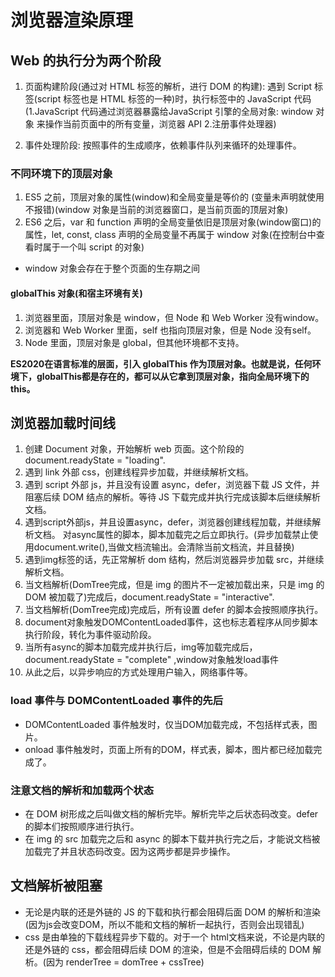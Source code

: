 # 浏览器渲染原理

## Web 的执行分为两个阶段

1. 页面构建阶段(通过对 HTML 标签的解析，进行 DOM 的构建): 遇到 Script 标签(script 标签也是 HTML 标签的一种)时，执行标签中的 JavaScript 代码(1.JavaScript 代码通过浏览器暴露给JavaScript 引擎的全局对象: window 对象 来操作当前页面中的所有变量，浏览器 API 2.注册事件处理器)

2. 事件处理阶段: 按照事件的生成顺序，依赖事件队列来循环的处理事件。

### 不同环境下的顶层对象

1. ES5 之前，顶层对象的属性(window)和全局变量是等价的 (变量未声明就使用不报错)(window 对象是当前的浏览器窗口，是当前页面的顶层对象)
2. ES6 之后，var 和 function 声明的全局变量依旧是顶层对象(window窗口)的属性，let, const, class 声明的全局变量不再属于 window 对象(在控制台中查看时属于一个叫 script 的对象)

* window 对象会存在于整个页面的生存期之间

#### globalThis 对象(和宿主环境有关)

1. 浏览器里面，顶层对象是 window，但 Node 和 Web Worker 没有window。
2. 浏览器和 Web Worker 里面，self 也指向顶层对象，但是 Node 没有self。
3. Node 里面，顶层对象是 global，但其他环境都不支持。

**ES2020在语言标准的层面，引入 globalThis 作为顶层对象。也就是说，任何环境下，globalThis都是存在的，都可以从它拿到顶层对象，指向全局环境下的 this。**

## 浏览器加载时间线

1. 创建 Document 对象，开始解析 web 页面。这个阶段的 document.readyState  = "loading".
2. 遇到 link 外部 css，创建线程异步加载，并继续解析文档。
3. 遇到 script 外部 js，并且没有设置 async，defer，浏览器下载 JS 文件，并阻塞后续 DOM 结点的解析。等待 JS 下载完成并执行完成该脚本后继续解析文档。
4. 遇到script外部js，并且设置async，defer，浏览器创建线程加载，并继续解析文档。
对async属性的脚本，脚本加载完之后立即执行。(异步加载禁止使用document.write(),当做文档流输出。会清除当前文档流，并且替换)
5. 遇到img标签的话，先正常解析 dom 结构，然后浏览器异步加载 src，并继续解析文档。
6. 当文档解析(DomTree完成，但是 img 的图片不一定被加载出来，只是 img 的 DOM 被加载了)完成后，document.readyState = "interactive".
7. 当文档解析(DomTree完成)完成后，所有设置 defer 的脚本会按照顺序执行。
8. document对象触发DOMContentLoaded事件，这也标志着程序从同步脚本执行阶段，转化为事件驱动阶段。
9. 当所有async的脚本加载完成并执行后，img等加载完成后，document.readyState = "complete" ,window对象触发load事件
10. 从此之后，以异步响应的方式处理用户输入，网络事件等。

### load 事件与 DOMContentLoaded 事件的先后

* DOMContentLoaded 事件触发时，仅当DOM加载完成，不包括样式表，图片。
* onload 事件触发时，页面上所有的DOM，样式表，脚本，图片都已经加载完成了。

### 注意文档的解析和加载两个状态

* 在 DOM 树形成之后叫做文档的解析完毕。解析完毕之后状态码改变。defer 的脚本们按照顺序进行执行。
* 在 img 的 src 加载完之后和 async 的脚本下载并执行完之后，才能说文档被加载完了并且状态码改变。因为这两步都是异步操作。

## 文档解析被阻塞

* 无论是内联的还是外链的 JS 的下载和执行都会阻碍后面 DOM 的解析和渲染(因为js会改变DOM，所以不能和文档的解析一起执行，否则会出现错乱)
* css 是由单独的下载线程异步下载的。对于一个 html文档来说，不论是内联的还是外链的 css，都会阻碍后续 DOM 的渲染，但是不会阻碍后续的 DOM 解析。(因为 renderTree = domTree + cssTree)
